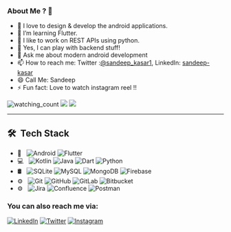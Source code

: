 <!-- 
<p align="center">
  <img src="https://github.com/sandeep-kasar/sandeep-kasar/blob/main/writing-code-laptop.jpg" height="410" width="1000"/>
</p>
-->
 
### About Me ? 👋

- 🔭 I love to design & develop the android applications.
- 🌱 I’m learning Flutter.
- 👯 I like to work on REST APIs using python.
- 🤔 Yes, I can play with backend stuff! 
- 💬 Ask me about modern android development
- 📫 How to reach me: Twitter :[@sandeep_kasar1](https://twitter.com/sandeep_kasar1), LinkedIn: [sandeep-kasar](https://www.linkedin.com/in/sandeep-kasar/) 
- 😄 Call Me: Sandeep
- ⚡ Fun fact: Love to watch instagram reel !!

<p align="left"> 
<img src="https://komarev.com/ghpvc/?username=sandeep-kasar&color=brightgreen" alt="watching_count" />
<img src="https://img.shields.io/badge/Lives-India-success" />
<img src="https://img.shields.io/badge/Languages-English%20%26%20Tamil-brightgreen" />
</p>

<hr></hr>

## 🛠 &nbsp;Tech Stack

- 📱 &nbsp;
  ![Android](https://img.shields.io/badge/-Android-333333?style=flat&logo=android)
  ![Flutter](https://img.shields.io/badge/-Flutter-333333?style=flat&logo=flutter)
- 💻 &nbsp;
  ![Kotlin](  https://img.shields.io/badge/-Kotlin-333333?style=flat&logo=kotlin)
  ![Java](https://img.shields.io/badge/-Java-333333?style=flat&logo=Java&logoColor=007396)
  ![Dart](https://img.shields.io/badge/-Dart-333333?style=flat&logo=dart)
  ![Python](https://img.shields.io/badge/-Python-333333?style=flat&logo=python)
- 🛢 &nbsp;
  ![SQLite](https://img.shields.io/badge/-SQLite-333333?style=flat&logo=sqlite)
  ![MySQL](https://img.shields.io/badge/-MySQL-333333?style=flat&logo=mysql)
  ![MongoDB](https://img.shields.io/badge/-MongoDB-333333?style=flat&logo=mongodb)
  ![Firebase](https://img.shields.io/badge/-Firebase-333333?style=flat&logo=firebase)
- ⚙️ &nbsp;
  ![Git](https://img.shields.io/badge/-Git-333333?style=flat&logo=git)
  ![GitHub](https://img.shields.io/badge/-GitHub-333333?style=flat&logo=github)
  ![GitLab](https://img.shields.io/badge/-GitLab-333333?style=flat&logo=gitlab)
  ![Bitbucket](https://img.shields.io/badge/-Bitbucket-333333?style=flat&logo=bitbucket)
- ⚙️ &nbsp;
  ![Jira](https://img.shields.io/badge/-Jira-333333?style=flat&logo=jira)
  ![Confluence](https://img.shields.io/badge/-Confluence-333333?style=flat&logo=confluence)
  ![Postman](https://img.shields.io/badge/-Postman-333333?style=flat&logo=postman)


### You can also reach me via:

[![LinkedIn][linkedin-shield]][linkedin-url]
[![Twitter][twitter-shield]][twitter-url]
[![Instagram][instagram-shield]][instagram-url]


<!-- social media -->
[twitter-url]: https://twitter.com/sandeep_kasar1
[instagram-url]:  https://www.instagram.com/sandeep_kasar/
[linkedin-url]: https://www.linkedin.com/in/sandeep-kasar/

<!-- shield -->
[linkedin-shield]: https://img.shields.io/badge/-LinkedIn-%230077B5.svg?style=for-the-badge&logo=linkedin
[twitter-shield]: https://img.shields.io/badge/-Twitter-%230077B5.svg?style=for-the-badge&logo=twitter
[instagram-shield]: https://img.shields.io/badge/instagram-%23E4405F.svg?&style=for-the-badge&logo=instagram&logoColor=white
